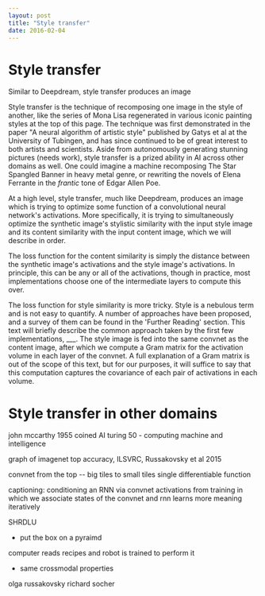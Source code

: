 ```yaml
---
layout: post
title: "Style transfer"
date: 2016-02-04
---
```



# Style transfer


Similar to Deepdream, style transfer produces an image 

Style transfer is the technique of recomposing one image in the style of another, like the series of Mona Lisa regenerated in various iconic painting styles at the top of this page. The technique was first demonstrated in the paper "A neural algorithm of artistic style" published by Gatys et al at the University of Tubingen, and has since continued to be of great interest to both artists and scientists. Aside from autonomously generating stunning pictures (needs work), style transfer is a prized ability in AI across other domains as well. One could imagine a machine recomposing The Star Spangled Banner in heavy metal genre, or rewriting the novels of Elena Ferrante in the _frantic_ tone of Edgar Allen Poe. 

At a high level, style transfer, much like Deepdream, produces an image which is trying to optimize some function of a convolutional neural network's activations. More specifically, it is trying to simultaneously optimize the synthetic image's stylistic similarity with the input style image and its content similarity with the input content image, which we will describe in order.

The loss function for the content similarity is simply the distance between the synthetic image's activations and the style image's activations. In principle, this can be any or all of the activations, though in practice, most implementations choose one of the intermediate layers to compute this over.  

The loss function for style similarity is more tricky. Style is a nebulous term and is not easy to quantify. A number of approaches have been proposed, and a survey of them can be found in the 'Further Reading' section. This text will briefly describe the common approach taken by the first few implementations, ___. The style image is fed into the same convnet as the content image, after which we compute a Gram matrix for the activation volume in each layer of the convnet. A full explanation of a Gram matrix is out of the scope of this text, but for our purposes, it will suffice to say that this computation captures the covariance of each pair of activations in each volume.

# Style transfer in other domains




john mccarthy 1955 coined AI
turing 50 - computing machine and intelligence

graph of imagenet top accuracy, ILSVRC, Russakovsky et al 2015


convnet from the top -- big tiles to small tiles
single differentiable function


captioning: conditioning an RNN via convnet activations
from training in which we associate states of the convnet and rnn
learns more meaning iteratively

SHRDLU
 - put the box on a pyraimd

computer reads recipes and robot is trained to perform it
 - same crossmodal properties

olga russakovsky
richard socher